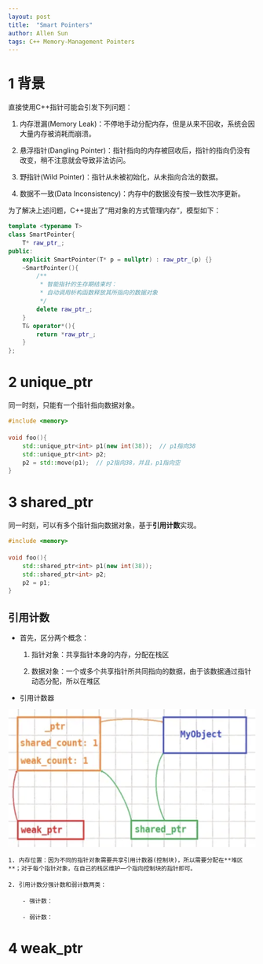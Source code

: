 ```yaml
---
layout: post
title:  "Smart Pointers"
author: Allen Sun
tags: C++ Memory-Management Pointers
---
```


# 1 背景

直接使用C++指针可能会引发下列问题：

1. 内存泄漏(Memory Leak)：不停地手动分配内存，但是从来不回收，系统会因大量内存被消耗而崩溃。

2. 悬浮指针(Dangling Pointer)：指针指向的内存被回收后，指针的指向仍没有改变，稍不注意就会导致非法访问。

3. 野指针(Wild Pointer)：指针从未被初始化，从未指向合法的数据。

4. 数据不一致(Data Inconsistency)：内存中的数据没有按一致性次序更新。

为了解决上述问题，C++提出了“用对象的方式管理内存”，模型如下：
```cpp
template <typename T>
class SmartPointer{
    T* raw_ptr_;
public:
    explicit SmartPointer(T* p = nullptr) : raw_ptr_(p) {}
    ~SmartPointer(){
        /**
         * 智能指针的生存期结束时：
         * 自动调用析构函数释放其所指向的数据对象
         */
        delete raw_ptr_;
    }
    T& operator*(){
        return *raw_ptr_;
    }
};
```

# 2 unique_ptr

同一时刻，只能有一个指针指向数据对象。
```cpp
#include <memory>

void foo(){
    std::unique_ptr<int> p1(new int(38));  // p1指向38
    std::unique_ptr<int> p2;
    p2 = std::move(p1);  // p2指向38，并且，p1指向空
}
```

# 3 shared_ptr

同一时刻，可以有多个指针指向数据对象，基于**引用计数**实现。
```cpp
#include <memory>

void foo(){
    std::shared_ptr<int> p1(new int(38));
    std::shared_ptr<int> p2;
    p2 = p1;
}
```

## 引用计数

- 首先，区分两个概念：

    1. 指针对象：共享指针本身的内存，分配在栈区

    2. 数据对象：一个或多个共享指针所共同指向的数据，由于该数据通过指针动态分配，所以在堆区

- 引用计数器

![](https://github.com/AllenSun1024/blogs/blob/main/docs/assets/smart_pointers_1.png)

    1. 内存位置：因为不同的指针对象需要共享引用计数器(控制块)，所以需要分配在**堆区**；对于每个指针对象，在自己的栈区维护一个指向控制块的指针即可。

    2. 引用计数分强计数和弱计数两类：

        - 强计数：

        - 弱计数：

# 4 weak_ptr


